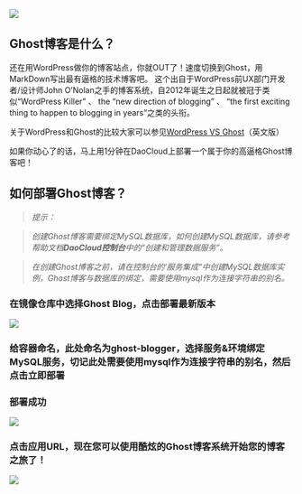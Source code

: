 ![](http://blog.daocloud.io/wp-content/uploads/2015/05/ghost.png)

## Ghost博客是什么？

还在用WordPress做你的博客站点，你就OUT了！速度切换到Ghost，用MarkDown写出最有逼格的技术博客吧。 这个出自于WordPress前UX部门开发者/设计师John O’Nolan之手的博客系统，自2012年诞生之日起就被冠于类似“WordPress Killer” 、 the “new direction of blogging” 、 “the first exciting thing to happen to blogging in years”之类的头衔。

关于WordPress和Ghost的比较大家可以参见[WordPress VS Ghost](http://www.elegantthemes.com/blog/resources/wordpress-vs-ghost)（英文版）

如果你动心了的话，马上用1分钟在DaoCloud上部署一个属于你的高逼格Ghost博客吧！


## 如何部署Ghost博客？

> *提示：*

> *创建Ghost博客需要绑定MySQL数据库，如何创建MySQL数据库，请参考帮助文档**DaoCloud控制台**中的“创建和管理数据服务”。*

> *在创建Ghost博客之前，请在控制台的‘服务集成“中创建MySQL数据库实例，Ghost博客与数据库的绑定，需要使用mysql作为连接字符串的别名。*

### 在**镜像仓库**中选择**Ghost Blog**，点击**部署最新版本**

![](http://blog.daocloud.io/wp-content/uploads/2015/05/app-ghost-2.png)

### 给容器命名，此处命名为**ghost-blogger**，选择**服务&环境**绑定MySQL服务，切记此处需要使用mysql作为连接字符串的别名，然后点击**立即部署**

### 部署成功

![](http://blog.daocloud.io/wp-content/uploads/2015/05/app-ghost-4.png)

### 点击应用URL，现在您可以使用酷炫的Ghost博客系统开始您的博客之旅了！

![](http://blog.daocloud.io/wp-content/uploads/2015/05/app-ghost.png)
